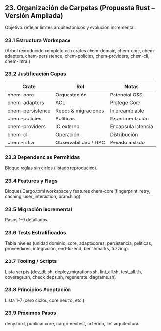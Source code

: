 ## 23. Organización de Carpetas (Propuesta Rust – Versión Ampliada)

Objetivo: reflejar límites arquitectónicos y evolución incremental.

### 23.1 Estructura Workspace

(Árbol reproducido completo con crates chem-domain, chem-core, chem-adapters, chem-persistence, chem-policies, chem-providers, chem-cli, chem-infra.)

### 23.2 Justificación Capas

| Crate            | Rol                  | Notas              |
| ---------------- | -------------------- | ------------------ |
| chem-core        | Orquestación         | Potencial OSS      |
| chem-adapters    | ACL                  | Protege Core       |
| chem-persistence | Repos & migraciones  | Intercambiable     |
| chem-policies    | Políticas            | Experimentación    |
| chem-providers   | IO externo           | Encapsula latencia |
| chem-cli         | Operación            | Distribución       |
| chem-infra       | Observabilidad / HPC | Pesado aislado     |

### 23.3 Dependencias Permitidas

Bloque reglas sin ciclos (listado reproducido).

### 23.4 Features y Flags

Bloques Cargo.toml workspace y features chem-core (fingerprint, retry, caching, user_interaction, branching).

### 23.5 Migración Incremental

Pasos 1–9 detallados.

### 23.6 Tests Estratificados

Tabla niveles (unidad dominio, core, adaptadores, persistencia, políticas, proveedores, integración, end-to-end, benchmarks, fuzzing).

### 23.7 Tooling / Scripts

Lista scripts (dev_db.sh, deploy_migrations.sh, lint_all.sh, test_all.sh, coverage.sh, check_deps.sh, regenerate_diagrams.sh).

### 23.8 Principios Aceptación

Lista 1–7 (cero ciclos, core neutro, etc.)

### 23.9 Próximos Pasos

deny.toml, publicar core, cargo-nextest, criterion, lint arquitectura.
